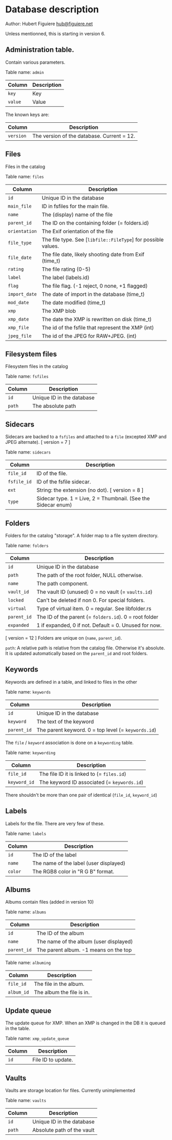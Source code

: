 # Database description

Author: Hubert Figuiere <hub@figuiere.net>

Unless mentionned, this is starting in version 6.

## Administration table.

Contain various parameters.

Table name: `admin`

| Column  | Description |
|---------|-------------|
| `key`   | Key         |
| `value` | Value       |

The known keys are:

| Column    | Description                                |
|-----------|--------------------------------------------|
| `version` | The version of the database. Current = 12. |

## Files

Files in the catalog

Table name: `files`

| Column        | Description                                                   |
|---------------|---------------------------------------------------------------|
| `id`          | Unique ID in the database                                     |
| `main_file`   | ID in fsfiles for the main file.                              |
| `name`        | The (display) name of the file                                |
| `parent_id`   | The ID on the containing folder (= folders.id)                |
| `orientation` | The Exif orientation of the file                              |
| `file_type`   | The file type. See [`libfile::FileType`] for possible values. |
| `file_date`   | The file date, likely shooting date from Exif (time_t)        |
| `rating`      | The file rating (0-5)                                         |
| `label`       | The label (labels.id)                                         |
| `flag`        | The file flag. (-1 reject, 0 none, +1 flagged)                |
| `import_date` | The date of import in the database (time_t)                   |
| `mod_date`    | The date modified (time_t)                                    |
| `xmp`         | The XMP blob                                                  |
| `xmp_date`    | The date the XMP is rewritten on disk (time_t)                |
| `xmp_file`    | The id of the fsfile that represent the XMP (int)             |
| `jpeg_file`   | The id of the JPEG for RAW+JPEG. (int)                        |

## Filesystem files

Filesystem files in the catalog

Table name: `fsfiles`

| Column | Description               |
|--------|---------------------------|
| `id`   | Unique ID in the database |
| `path` | The absolute path         |

## Sidecars

Sidecars are backed to a `fsfiles` and attached to a `file` (excepted
XMP and JPEG alternate).  [ version = 7 ]

Table name: `sidecars`

| Column      | Description                                                   |
|-------------|---------------------------------------------------------------|
| `file_id`   | ID of the file.                                               |
| `fsfile_id` | ID of the fsfile sidecar.                                     |
| `ext`       | String: the extension (no dot). [ version = 8 ]               |
| `type`      | Sidecar type. 1 = Live, 2 = Thumbnail. (See the Sidecar enum) |

## Folders

Folders for the catalog "storage". A folder map to a file system directory.

Table name: `folders`

| Column      | Description                                            |
|-------------|--------------------------------------------------------|
| `id`        | Unique ID in the database                              |
| `path`      | The path of the root folder, NULL otherwise.           |
| `name`      | The path component.                                    |
| `vault_id`  | The vault ID (unused) 0 = no vault (= `vaults.id`)     |
| `locked`    | Can't be deleted if non 0. For special folders.        |
| `virtual`   | Type of virtual item. 0 = regular. See libfolder.rs    |
| `parent_id` | The ID of the parent (= `folders.id`). 0 = root folder |
| `expanded`  | 1 if expanded, 0 if not. Default = 0. Unused for now.  |

[ version = 12 ]
Folders are unique on (`name`, `parent_id`).

`path`: A relative path is relative from the catalog file. Otherwise
it's absolute. It is updated automatically based on the `parent_id`
and root folders.

## Keywords

Keywords are defined in a table, and linked to files in the other

Table name: `keywords`

| Column      | Description                                         |
|-------------|-----------------------------------------------------|
| `id`        | Unique ID in the database                           |
| `keyword`   | The text of the keyword                             |
| `parent_id` | The parent keyword. 0 = top level (= `keywords.id`) |

The `file` / `keyword` association is done on a `keywording` table.

Table name: `keywording`

| Column       | Description                                 |
|--------------|---------------------------------------------|
| `file_id`    | The file ID it is linked to (= `files.id`)  |
| `keyword_id` | The keyword ID associated (= `keywords.id`) |

There shouldn't be more than one pair of identical (`file_id`, `keyword_id`)

## Labels

Labels for the file. There are very few of these.

Table name: `labels`

| Column  | Description                            |
|---------|----------------------------------------|
| `id`    | The ID of the label                    |
| `name`  | The name of the label (user displayed) |
| `color` | The RGB8 color in "R G B" format.      |

## Albums

Albums contain files (added in version 10)

Table name: `albums`

| Column      | Description                            |
|-------------|----------------------------------------|
| `id`        | The ID of the album                    |
| `name`      | The name of the album (user displayed) |
| `parent_id` | The parent album. -1 means on the top  |

Table name: `albuming`

| Column     | Description               |
|------------|---------------------------|
| `file_id`  | The file in the album.    |
| `album_id` | The album the file is in. |

## Update queue

The update queue for XMP. When an XMP is changed in the DB it is
queued in the table.


Table name: `xmp_update_queue`

| Column | Description        |
|--------|--------------------|
| `id`   | File ID to update. |

## Vaults

Vaults are storage location for files. Currently unimplemented

Table name: `vaults`

| Column | Description                |
|--------|----------------------------|
| `id`   | Unique ID in the database  |
| `path` | Absolute path of the vault |
